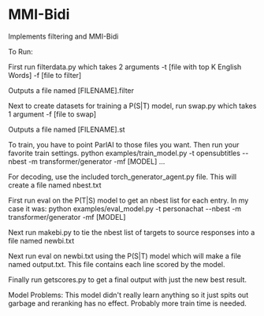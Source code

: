 # MMI-Bidi

Implements filtering and MMI-Bidi

To Run:

First run filterdata.py which takes 2 arguments -t [file with top K English Words] -f [file to filter]

Outputs a file named [FILENAME].filter

Next to create datasets for training a P(S|T) model, run swap.py which takes 1 argument -f [file to swap]

Outputs a file named [FILENAME].st

To train, you have to point ParlAI to those files you want. Then run your favorite train settings.
python examples/train_model.py -t opensubtitles --nbest -m transformer/generator -mf [MODEL] ...

For decoding, use the included torch_generator_agent.py file. This will create a file named nbest.txt

First run eval on the P(T|S) model to get an nbest list for each entry.
In my case it was:
python examples/eval_model.py -t personachat --nbest -m transformer/generator -mf [MODEL]

Next run makebi.py to tie the nbest list of targets to source responses into a file named newbi.txt

Next run eval on newbi.txt using the P(S|T) model which will make a file named output.txt. This file contains each line scored by the model.

Finally run getscores.py to get a final output with just the new best result.

Model Problems:
This model didn't really learn anything so it just spits out garbage and reranking has no effect. Probably more train time is needed.
